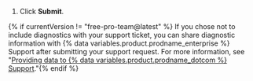 1. Click **Submit**.

{% if currentVersion != "free-pro-team@latest" %}
If you chose not to include diagnostics with your support ticket, you can share diagnostic information with
{% data variables.product.prodname_enterprise %} Support after submitting your support request. For more information, see "[Providing data to {% data variables.product.prodname_dotcom %} Support](/enterprise/admin/guides/enterprise-support/providing-data-to-github-support)."{% endif %}
